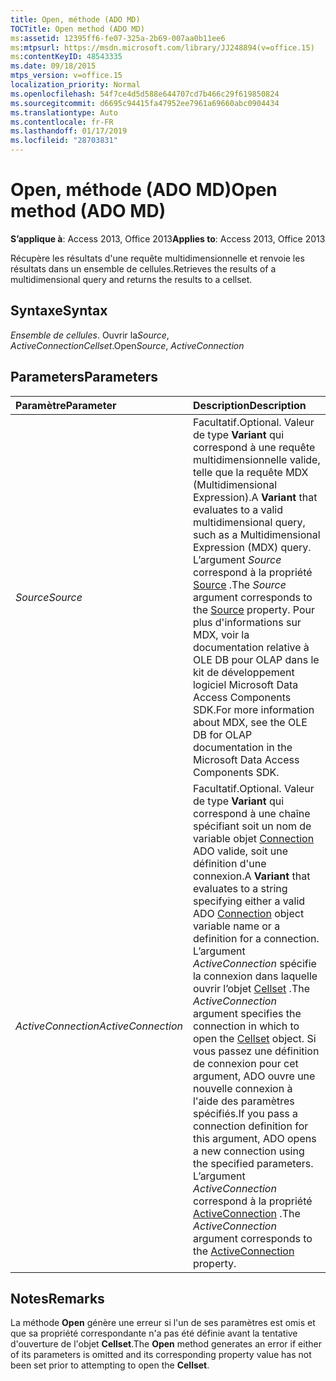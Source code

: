 ```yaml
---
title: Open, méthode (ADO MD)
TOCTitle: Open method (ADO MD)
ms:assetid: 12395ff6-fe07-325a-2b69-007aa0b11ee6
ms:mtpsurl: https://msdn.microsoft.com/library/JJ248894(v=office.15)
ms:contentKeyID: 48543335
ms.date: 09/18/2015
mtps_version: v=office.15
localization_priority: Normal
ms.openlocfilehash: 54f7ce4d5d588e644707cd7b466c29f619850824
ms.sourcegitcommit: d6695c94415fa47952ee7961a69660abc0904434
ms.translationtype: Auto
ms.contentlocale: fr-FR
ms.lasthandoff: 01/17/2019
ms.locfileid: "28703831"
---
```

# <a name="open-method-ado-md"></a><span data-ttu-id="f8bc5-102">Open, méthode (ADO MD)</span><span class="sxs-lookup"><span data-stu-id="f8bc5-102">Open method (ADO MD)</span></span>

<span data-ttu-id="f8bc5-103">**S’applique à**: Access 2013, Office 2013</span><span class="sxs-lookup"><span data-stu-id="f8bc5-103">**Applies to**: Access 2013, Office 2013</span></span>

<span data-ttu-id="f8bc5-104">Récupère les résultats d'une requête multidimensionnelle et renvoie les résultats dans un ensemble de cellules.</span><span class="sxs-lookup"><span data-stu-id="f8bc5-104">Retrieves the results of a multidimensional query and returns the results to a cellset.</span></span>

## <a name="syntax"></a><span data-ttu-id="f8bc5-105">Syntaxe</span><span class="sxs-lookup"><span data-stu-id="f8bc5-105">Syntax</span></span>

<span data-ttu-id="f8bc5-106">*Ensemble de cellules*. Ouvrir la*Source*, *ActiveConnection*</span><span class="sxs-lookup"><span data-stu-id="f8bc5-106">*Cellset*.Open*Source*, *ActiveConnection*</span></span>

## <a name="parameters"></a><span data-ttu-id="f8bc5-107">Parameters</span><span class="sxs-lookup"><span data-stu-id="f8bc5-107">Parameters</span></span>

|<span data-ttu-id="f8bc5-108">Paramètre</span><span class="sxs-lookup"><span data-stu-id="f8bc5-108">Parameter</span></span>|<span data-ttu-id="f8bc5-109">Description</span><span class="sxs-lookup"><span data-stu-id="f8bc5-109">Description</span></span>|
|:--------|:----------|
|<span data-ttu-id="f8bc5-110">*Source*</span><span class="sxs-lookup"><span data-stu-id="f8bc5-110">*Source*</span></span> |<span data-ttu-id="f8bc5-111">Facultatif.</span><span class="sxs-lookup"><span data-stu-id="f8bc5-111">Optional.</span></span> <span data-ttu-id="f8bc5-112">Valeur de type **Variant** qui correspond à une requête multidimensionnelle valide, telle que la requête MDX (Multidimensional Expression).</span><span class="sxs-lookup"><span data-stu-id="f8bc5-112">A **Variant** that evaluates to a valid multidimensional query, such as a Multidimensional Expression (MDX) query.</span></span> <span data-ttu-id="f8bc5-113">L’argument *Source* correspond à la propriété [Source](source-property-ado-md.md) .</span><span class="sxs-lookup"><span data-stu-id="f8bc5-113">The *Source* argument corresponds to the [Source](source-property-ado-md.md) property.</span></span> <span data-ttu-id="f8bc5-114">Pour plus d'informations sur MDX, voir la documentation relative à OLE DB pour OLAP dans le kit de développement logiciel Microsoft Data Access Components SDK.</span><span class="sxs-lookup"><span data-stu-id="f8bc5-114">For more information about MDX, see the OLE DB for OLAP documentation in the Microsoft Data Access Components SDK.</span></span>|
|<span data-ttu-id="f8bc5-115">*ActiveConnection*</span><span class="sxs-lookup"><span data-stu-id="f8bc5-115">*ActiveConnection*</span></span> |<span data-ttu-id="f8bc5-116">Facultatif.</span><span class="sxs-lookup"><span data-stu-id="f8bc5-116">Optional.</span></span> <span data-ttu-id="f8bc5-117">Valeur de type **Variant** qui correspond à une chaîne spécifiant soit un nom de variable objet [Connection](connection-object-ado.md) ADO valide, soit une définition d'une connexion.</span><span class="sxs-lookup"><span data-stu-id="f8bc5-117">A **Variant** that evaluates to a string specifying either a valid ADO [Connection](connection-object-ado.md) object variable name or a definition for a connection.</span></span> <span data-ttu-id="f8bc5-118">L’argument *ActiveConnection* spécifie la connexion dans laquelle ouvrir l’objet [Cellset](cellset-object-ado-md.md) .</span><span class="sxs-lookup"><span data-stu-id="f8bc5-118">The *ActiveConnection* argument specifies the connection in which to open the [Cellset](cellset-object-ado-md.md) object.</span></span> <span data-ttu-id="f8bc5-119">Si vous passez une définition de connexion pour cet argument, ADO ouvre une nouvelle connexion à l'aide des paramètres spécifiés.</span><span class="sxs-lookup"><span data-stu-id="f8bc5-119">If you pass a connection definition for this argument, ADO opens a new connection using the specified parameters.</span></span> <span data-ttu-id="f8bc5-120">L’argument *ActiveConnection* correspond à la propriété [ActiveConnection](activeconnection-property-ado-md.md) .</span><span class="sxs-lookup"><span data-stu-id="f8bc5-120">The *ActiveConnection* argument corresponds to the [ActiveConnection](activeconnection-property-ado-md.md) property.</span></span>|

## <a name="remarks"></a><span data-ttu-id="f8bc5-121">Notes</span><span class="sxs-lookup"><span data-stu-id="f8bc5-121">Remarks</span></span>

<span data-ttu-id="f8bc5-122">La méthode **Open** génère une erreur si l'un de ses paramètres est omis et que sa propriété correspondante n'a pas été définie avant la tentative d'ouverture de l'objet **Cellset**.</span><span class="sxs-lookup"><span data-stu-id="f8bc5-122">The **Open** method generates an error if either of its parameters is omitted and its corresponding property value has not been set prior to attempting to open the **Cellset**.</span></span>

